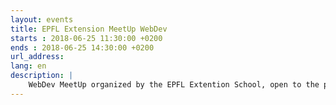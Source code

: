 ```yaml
---
layout: events
title: EPFL Extension MeetUp WebDev
starts : 2018-06-25 11:30:00 +0200
ends : 2018-06-25 14:30:00 +0200
url_address:
lang: en
description: |
	WebDev MeetUp organized by the EPFL Extention School, open to the public.
---
```


